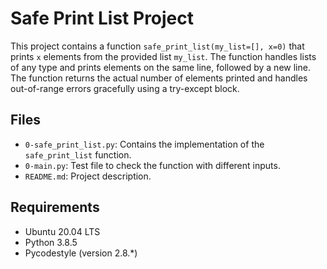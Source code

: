 # Safe Print List Project

This project contains a function `safe_print_list(my_list=[], x=0)` that prints `x` elements from the provided list `my_list`. The function handles lists of any type and prints elements on the same line, followed by a new line. The function returns the actual number of elements printed and handles out-of-range errors gracefully using a try-except block.

## Files

- `0-safe_print_list.py`: Contains the implementation of the `safe_print_list` function.
- `0-main.py`: Test file to check the function with different inputs.
- `README.md`: Project description.

## Requirements

- Ubuntu 20.04 LTS
- Python 3.8.5
- Pycodestyle (version 2.8.\*)
